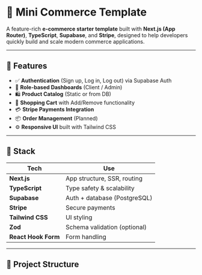 # 🛒 Mini Commerce Template

A feature-rich **e-commerce starter template** built with **Next.js (App Router)**, **TypeScript**, **Supabase**, and **Stripe**, designed to help developers quickly build and scale modern commerce applications.

---

## 📌 Features

- ✅ **Authentication** (Sign up, Log in, Log out) via Supabase Auth
- 👤 **Role-based Dashboards** (Client / Admin)
- 🛍️ **Product Catalog** (Static or from DB)
- 🧺 **Shopping Cart** with Add/Remove functionality
- 💳 **Stripe Payments Integration**
- 📦 **Order Management** (Planned)
- ⚙️ **Responsive UI** built with Tailwind CSS

---

## 🧱 Stack

| Tech         | Use                              |
|--------------|----------------------------------|
| **Next.js**  | App structure, SSR, routing      |
| **TypeScript** | Type safety & scalability      |
| **Supabase** | Auth + database (PostgreSQL)     |
| **Stripe**   | Secure payments                  |
| **Tailwind CSS** | UI styling                   |
| **Zod**      | Schema validation (optional)     |
| **React Hook Form** | Form handling             |

---

## 📁 Project Structure

